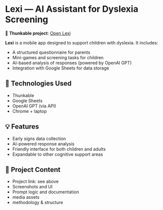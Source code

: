 # Lexi — AI Assistant for Dyslexia Screening

🔗 **Thunkable project**: [Open Lexi]( https://x.thunkable.com/copy/07eb404a29abf8088445ab05c510240d )

**Lexi** is a mobile app designed to support children with dyslexia. It includes:
- A structured questionnaire for parents
- Mini-games and screening tasks for children
- AI-based analysis of responses (powered by OpenAI GPT)
- Integration with Google Sheets for data storage

## 🔧 Technologies Used
- Thunkable
- Google Sheets
- OpenAI GPT (via API)
- Chrome + laptop

## 💡 Features
- Early signs data collection
- AI-powered response analysis
- Friendly interface for both children and adults
- Expandable to other cognitive support areas

## 📁 Project Content
- Project link: see above
- Screenshots and UI
- Prompt logic and documentation
- media assets
- methodology & structure


